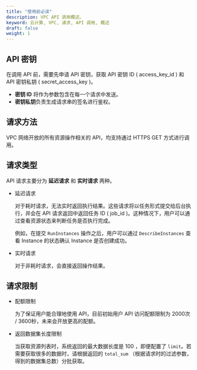 ```yaml
---
title: "使用前必读"
description: VPC API 调用概述。 
keyword: 云计算, VPC, 请求, API 调用, 概述
draft: false
weight: 1
---
```


## API 密钥

在调用 API 前，需要先申请 API 密钥，获取 API 密钥 ID ( access_key_id ) 和 API 密钥私钥 ( secret_access_key )。

- **密钥 ID** 将作为参数包含在每一个请求中发送。
- **密钥私钥**负责生成请求串的签名进行鉴权。

## 请求方法

VPC 网络开放的所有资源操作相关的 API，均支持通过 HTTPS GET 方式进行调用。

## 请求类型

API 请求主要分为 **延迟请求** 和 **实时请求** 两种。

- 延迟请求
  
  对于耗时请求，无法实时返回执行结果。这些请求将以任务形式提交给后台执行，并会在 API 请求返回中返回任务 ID ( job_id )。这种情况下，用户可以通过查看资源状态来判断任务是否执行完成。
  
  例如，在提交 `RunInstances` 操作之后，用户可以通过 `DescribeInstances` 查看 Instance 的状态确认 Instance 是否创建成功。

- 实时请求
  
  对于非耗时请求，会直接返回操作结果。

## 请求限制

- 配额限制
  
  为了保证用户能合理地使用 API，目前初始用户 API 访问配额限制为 2000次 / 3600秒，未来会开放更高的配额。

- 返回数据集长度限制
  
  当获取资源列表时，系统返回的最大数据长度是 100 ，即便配置了 `limit`。若需要获取很多的数据时，请根据返回的 `total_sum` （根据请求时的过滤参数，得到的数据集总数）分批获取。
